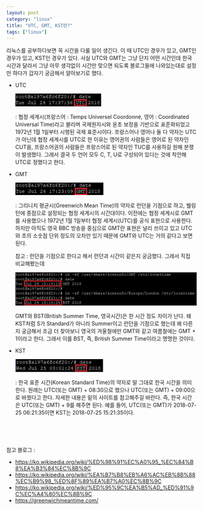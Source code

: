 ```yaml
---
layout: post
category: "linux"
title: "UTC, GMT, KST란?"
tags: ["linux"]
---
```


리눅스를 공부하다보면 꼭 시간을 다룰 일이 생긴다. 이 때 UTC인 경우가 있고, GMT인 경우가 있고, KST인 경우가 있다. 사실 UTC와 GMT는 그냥 단지 어떤 시간인데 한국 시간과 달라서 그냥 아무 생각없이 시간만 맞으면 되도록 블로그들에 나와있는대로 설정만 하다가 갑자기 궁금해서 알아보기로 했다.



- UTC

  <img src="https://github.com/P00HP00H/P00HP00H.github.io/blob/master/img/Others/94.JPG?raw=true" width="px">

  : 협정 세계시(프랑스어 : Temps Universel Coordonné, 영어 : Coordinated Universal Time)라고 불리며 국제원자시와 윤초 보정을 기반으로 표준화되었고 1972년 1월 1일부터 시행된 국제 표준시이다. 프랑스어나 영어나 둘 다 약자는 UTC가 아닌데 협정 세계시를 UTC로 한 이유는 영어권의 사람들은 영어로 된 약자인 CUT을, 프랑스어권의 사람들은 프랑스어로 된 약자인 TUC를 사용하길 원해 분쟁이 발생했다. 그래서 결국 두 언어 모두 C, T, U로 구성되어 있다는 것에 착안해 UTC로 정했다고 한다. 



- GMT

  <img src="https://github.com/P00HP00H/P00HP00H.github.io/blob/master/img/Others/93.JPG?raw=true" width="px">

  : 그리니치 평균시(Greenwich Mean Time)의 약자로 런던을 기점으로 하고, 웰링턴에 종점으로 설정되는 협정 세계시의 시간대이다. 이전에는 협정 세계시로 GMT를 사용했으나 1972년 1월 1일부터 협정 세계시(UTC)를 공식 표현으로 사용한다. 하지만 아직도 영국 BBC 방송을 중심으로 GMT란 표현은 널리 쓰이고 있고 UTC와 초의 소숫점 단위 정도의 오차만 있기 때문에 GMT와 UTC는 거의 같다고 보면 된다.

  참고 : 런던을 기점으로 한다고 해서 런던과 시간이 같은지 궁금했다. 그래서 직접 비교해봤는데

  <img src="https://github.com/P00HP00H/P00HP00H.github.io/blob/master/img/Others/96.JPG?raw=true" width="730px">

  GMT와 BST(British Summer Time, 영국시간)은 한 시간 정도 차이가 난다. 왜 KST처럼 S가 Standard가 아니라 Summer이고 런던을 기점으로 했는데 왜 다른지 궁금해서 조금 더 찾아보니 영국의 겨울철에만 GMT와 같고 여름철에는 GMT + 1이라고 한다. 그래서 이를 BST, 즉, British Summer Time이라고 명명한 것이다.



- KST

  <img src="https://github.com/P00HP00H/P00HP00H.github.io/blob/master/img/Others/95.JPG?raw=true" width="px">

  : 한국 표준 시간(Korean Standard Time)의 약자로 말 그대로 한국 시간을 의미한다. 원래는 UTC(또는 GMT) + 08:30으로 했으나 UTC(또는 GMT) + 09:00으로 바꿨다고 한다. 자세한 내용은 밑의 사이트를 참고해주길 바란다. 즉, 한국 시간은 UTC(또는 GMT) + 9를 해주면 된다. 예를 들어, UTC(또는 GMT)가 2018-07-25 06:21:35이면 KST는 2018-07-25 15:21:35이다.

<br><br><br>

참고 블로그 : 

- https://ko.wikipedia.org/wiki/%ED%98%91%EC%A0%95_%EC%84%B8%EA%B3%84%EC%8B%9C
- https://ko.wikipedia.org/wiki/%EA%B7%B8%EB%A6%AC%EB%8B%88%EC%B9%98_%ED%8F%89%EA%B7%A0%EC%8B%9C
- https://ko.wikipedia.org/wiki/%ED%95%9C%EA%B5%AD_%ED%91%9C%EC%A4%80%EC%8B%9C
- https://greenwichmeantime.com/


